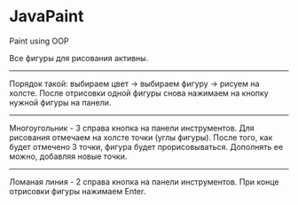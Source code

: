 # JavaPaint
Paint using OOP

Все фигуры для рисования активны. 
___________________
Порядок такой: выбираем цвет -> выбираем фигуру -> рисуем на холсте. После отрисовки одной фигуры снова нажимаем на кнопку нужной фигуры на панели.
____________________
Многоугольник - 3 справа кнопка на панели инструментов. Для рисования отмечаем на холсте точки (углы фигуры). После того, как будет отмечено 3 точки, фигура будет прорисовываться. Дополнять ее можно, добавляя новые точки.
___________________
Ломаная линия - 2 справа кнопка на панели инструментов. При конце отрисовки фигуры нажимаем Enter. 
